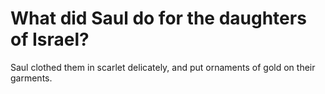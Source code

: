 # What did Saul do for the daughters of Israel?

Saul clothed them in scarlet delicately, and put ornaments of gold on their garments.
